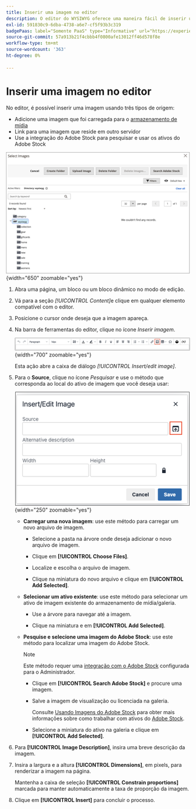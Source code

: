 ```yaml
---
title: Inserir uma imagem no editor
description: O editor do WYSIWYG oferece uma maneira fácil de inserir uma imagem do armazenamento de mídia, vincular a uma imagem que reside em outro servidor ou usar os ativos do Adobe Stock.
exl-id: 591830c9-6dba-4738-a6e7-cf5f93b3c319
badgePaas: label="Somente PaaS" type="Informative" url="https://experienceleague.adobe.com/pt-br/docs/commerce/user-guides/product-solutions" tooltip="Aplica-se somente a projetos do Adobe Commerce na nuvem (infraestrutura do PaaS gerenciada pela Adobe) e a projetos locais."
source-git-commit: 57a913b21f4cbbb4f0800afe13012ff46d578f8e
workflow-type: tm+mt
source-wordcount: '363'
ht-degree: 0%

---
```


# Inserir uma imagem no editor

No editor, é possível inserir uma imagem usando três tipos de origem:

- Adicione uma imagem que foi carregada para o [armazenamento de mídia](media-storage.md)
- Link para uma imagem que reside em outro servidor
- Use a integração do Adobe Stock para pesquisar e usar os ativos do Adobe Stock

![Armazenamento de mídia](./assets/media-storage.png){width="650" zoomable="yes"}

1. Abra uma página, um bloco ou um bloco dinâmico no modo de edição.

1. Vá para a seção _[!UICONTROL Content]_&#x200B;e clique em qualquer elemento compatível com o editor.

1. Posicione o cursor onde deseja que a imagem apareça.

1. Na barra de ferramentas do editor, clique no ícone _Inserir imagem_.

   ![Ícone Inserir imagem](./assets/editor-toolbar-image-button.png){width="700" zoomable="yes"}

   Esta ação abre a caixa de diálogo _[!UICONTROL Insert/edit image]_.

1. Para o **Source**, clique no ícone _Pesquisar_ e use o método que corresponda ao local do ativo de imagem que você deseja usar:

   ![Selecionando o ícone de pesquisa](./assets/editor-dialog-insert-image.png){width="250" zoomable="yes"}

   - **Carregar uma nova imagem**: use este método para carregar um novo arquivo de imagem.

      - Selecione a pasta na árvore onde deseja adicionar o novo arquivo de imagem.

      - Clique em **[!UICONTROL Choose Files]**.

      - Localize e escolha o arquivo de imagem.

      - Clique na miniatura do novo arquivo e clique em **[!UICONTROL Add Selected]**.

   - **Selecionar um ativo existente**: use este método para selecionar um ativo de imagem existente do armazenamento de mídia/galeria.

      - Use a árvore para navegar até a imagem.

      - Clique na miniatura e em **[!UICONTROL Add Selected]**.

   - **Pesquise e selecione uma imagem do Adobe Stock**: use este método para localizar uma imagem do Adobe Stock.

     >[!NOTE]
     >
     >Este método requer uma [integração com o Adobe Stock](adobe-stock.md) configurada para o Administrador.

      - Clique em **[!UICONTROL Search Adobe Stock]** e procure uma imagem.

      - Salve a imagem de visualização ou licenciada na galeria.

        Consulte [Usando Imagens do Adobe Stock](adobe-stock-manage.md) para obter mais informações sobre como trabalhar com ativos do [Adobe Stock](https://stock.adobe.com).

      - Selecione a miniatura do ativo na galeria e clique em **[!UICONTROL Add Selected]**.

1. Para **[!UICONTROL Image Description]**, insira uma breve descrição da imagem.

1. Insira a largura e a altura **[!UICONTROL Dimensions]**, em pixels, para renderizar a imagem na página.

   Mantenha a caixa de seleção **[!UICONTROL Constrain proportions]** marcada para manter automaticamente a taxa de proporção da imagem.

1. Clique em **[!UICONTROL Insert]** para concluir o processo.
